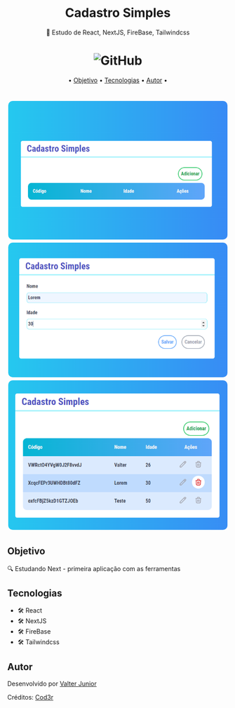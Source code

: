 <h1 align="center">Cadastro Simples </h1>


<p align="center"> 🚀 Estudo de React, NextJS, FireBase, Tailwindcss </p>

<h1 align="center"><img alt="GitHub" src="https://img.shields.io/github/license/valtercfjunior/portfolio"></h1>

<p align="center">•
 <a href="#objetivo">Objetivo</a> •
 <a href="#tecnologias">Tecnologias</a> • 
 <a href="#autor">Autor</a> •
</p>



<h1 align="center">
    <img src="./src/images/readme-img-1.png" style="width: 500px; border-radius:10px " >
    <img src="./src/images/readme-img-2.png" style="width: 500px; border-radius:10px ">
    <img src="./src/images/readme-img-3.png" style="width: 500px; border-radius:10px ">
</h1>

## **Objetivo**

<p> 🔍 Estudando Next - primeira aplicação com as ferramentas </p>


## **Tecnologias**

<ul>

<li>🛠 React
<li>🛠 NextJS
<li>🛠 FireBase
<li>🛠 Tailwindcss

</ul>



## **Autor**

<p> Desenvolvido por <a href="https://github.com/valtercfjunior">Valter Junior</a> </p>
<p> Créditos: <a href="https://www.cod3r.com.br/">Cod3r</a> </p>